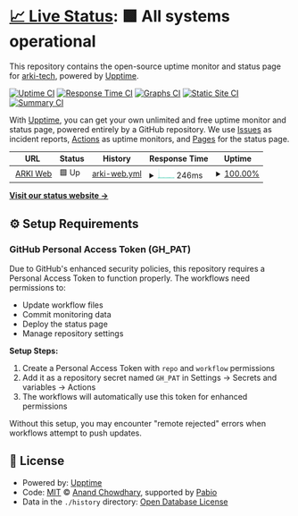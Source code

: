 # [📈 Live Status](https://arki-tech.github.io/arki-uptime): <!--live status--> **🟩 All systems operational**

This repository contains the open-source uptime monitor and status page for [arki-tech](https://arki-tech.github.io/arki-uptime), powered by [Upptime](https://github.com/upptime/upptime).

[![Uptime CI](https://github.com/arki-tech/arki-uptime/workflows/Uptime%20CI/badge.svg)](https://github.com/arki-tech/arki-uptime/actions?query=workflow%3A%22Uptime+CI%22)
[![Response Time CI](https://github.com/arki-tech/arki-uptime/workflows/Response%20Time%20CI/badge.svg)](https://github.com/arki-tech/arki-uptime/actions?query=workflow%3A%22Response+Time+CI%22)
[![Graphs CI](https://github.com/arki-tech/arki-uptime/workflows/Graphs%20CI/badge.svg)](https://github.com/arki-tech/arki-uptime/actions?query=workflow%3A%22Graphs+CI%22)
[![Static Site CI](https://github.com/arki-tech/arki-uptime/workflows/Static%20Site%20CI/badge.svg)](https://github.com/arki-tech/arki-uptime/actions?query=workflow%3A%22Static+Site+CI%22)
[![Summary CI](https://github.com/arki-tech/arki-uptime/workflows/Summary%20CI/badge.svg)](https://github.com/arki-tech/arki-uptime/actions?query=workflow%3A%22Summary+CI%22)

With [Upptime](https://upptime.js.org), you can get your own unlimited and free uptime monitor and status page, powered entirely by a GitHub repository. We use [Issues](https://github.com/arki-tech/arki-uptime/issues) as incident reports, [Actions](https://github.com/arki-tech/arki-uptime/actions) as uptime monitors, and [Pages](https://arki-tech.github.io/arki-uptime) for the status page.

<!--start: status pages-->
<!-- This summary is generated by Upptime (https://github.com/upptime/upptime) -->
<!-- Do not edit this manually, your changes will be overwritten -->
<!-- prettier-ignore -->
| URL | Status | History | Response Time | Uptime |
| --- | ------ | ------- | ------------- | ------ |
| <img alt="" src="https://icons.duckduckgo.com/ip3/api.getarki.com.ico" height="13"> [ARKI Web](https://api.getarki.com/v1/heartbeat) | 🟩 Up | [arki-web.yml](https://github.com/arki-tech/arki-uptime/commits/HEAD/history/arki-web.yml) | <details><summary><img alt="Response time graph" src="./graphs/arki-web/response-time-week.png" height="20"> 246ms</summary><br><a href="https://status.getarki.com/history/arki-web"><img alt="Response time 238" src="https://img.shields.io/endpoint?url=https%3A%2F%2Fraw.githubusercontent.com%2Farki-tech%2Farki-uptime%2FHEAD%2Fapi%2Farki-web%2Fresponse-time.json"></a><br><a href="https://status.getarki.com/history/arki-web"><img alt="24-hour response time 222" src="https://img.shields.io/endpoint?url=https%3A%2F%2Fraw.githubusercontent.com%2Farki-tech%2Farki-uptime%2FHEAD%2Fapi%2Farki-web%2Fresponse-time-day.json"></a><br><a href="https://status.getarki.com/history/arki-web"><img alt="7-day response time 246" src="https://img.shields.io/endpoint?url=https%3A%2F%2Fraw.githubusercontent.com%2Farki-tech%2Farki-uptime%2FHEAD%2Fapi%2Farki-web%2Fresponse-time-week.json"></a><br><a href="https://status.getarki.com/history/arki-web"><img alt="30-day response time 240" src="https://img.shields.io/endpoint?url=https%3A%2F%2Fraw.githubusercontent.com%2Farki-tech%2Farki-uptime%2FHEAD%2Fapi%2Farki-web%2Fresponse-time-month.json"></a><br><a href="https://status.getarki.com/history/arki-web"><img alt="1-year response time 238" src="https://img.shields.io/endpoint?url=https%3A%2F%2Fraw.githubusercontent.com%2Farki-tech%2Farki-uptime%2FHEAD%2Fapi%2Farki-web%2Fresponse-time-year.json"></a></details> | <details><summary><a href="https://status.getarki.com/history/arki-web">100.00%</a></summary><a href="https://status.getarki.com/history/arki-web"><img alt="All-time uptime 100.00%" src="https://img.shields.io/endpoint?url=https%3A%2F%2Fraw.githubusercontent.com%2Farki-tech%2Farki-uptime%2FHEAD%2Fapi%2Farki-web%2Fuptime.json"></a><br><a href="https://status.getarki.com/history/arki-web"><img alt="24-hour uptime 100.00%" src="https://img.shields.io/endpoint?url=https%3A%2F%2Fraw.githubusercontent.com%2Farki-tech%2Farki-uptime%2FHEAD%2Fapi%2Farki-web%2Fuptime-day.json"></a><br><a href="https://status.getarki.com/history/arki-web"><img alt="7-day uptime 100.00%" src="https://img.shields.io/endpoint?url=https%3A%2F%2Fraw.githubusercontent.com%2Farki-tech%2Farki-uptime%2FHEAD%2Fapi%2Farki-web%2Fuptime-week.json"></a><br><a href="https://status.getarki.com/history/arki-web"><img alt="30-day uptime 100.00%" src="https://img.shields.io/endpoint?url=https%3A%2F%2Fraw.githubusercontent.com%2Farki-tech%2Farki-uptime%2FHEAD%2Fapi%2Farki-web%2Fuptime-month.json"></a><br><a href="https://status.getarki.com/history/arki-web"><img alt="1-year uptime 100.00%" src="https://img.shields.io/endpoint?url=https%3A%2F%2Fraw.githubusercontent.com%2Farki-tech%2Farki-uptime%2FHEAD%2Fapi%2Farki-web%2Fuptime-year.json"></a></details>

<!--end: status pages-->

[**Visit our status website →**](https://arki-tech.github.io/arki-uptime)

## ⚙️ Setup Requirements

### GitHub Personal Access Token (GH_PAT)

Due to GitHub's enhanced security policies, this repository requires a Personal Access Token to function properly. The workflows need permissions to:

- Update workflow files
- Commit monitoring data
- Deploy the status page
- Manage repository settings

**Setup Steps:**

1. Create a Personal Access Token with `repo` and `workflow` permissions
2. Add it as a repository secret named `GH_PAT` in Settings → Secrets and variables → Actions
3. The workflows will automatically use this token for enhanced permissions

Without this setup, you may encounter "remote rejected" errors when workflows attempt to push updates.

## 📄 License

- Powered by: [Upptime](https://github.com/upptime/upptime)
- Code: [MIT](./LICENSE) © [Anand Chowdhary](https://anandchowdhary.com), supported by [Pabio](https://pabio.com)
- Data in the `./history` directory: [Open Database License](https://opendatacommons.org/licenses/odbl/1-0/)
